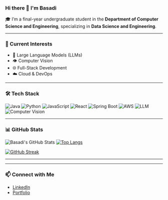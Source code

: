 ### Hi there 👋 I'm Basadi

🎓 I’m a final-year undergraduate student in the **Department of Computer Science and Engineering**, specializing in **Data Science and Engineering**.

---

### 🔭 Current Interests
- 🧠 Large Language Models (LLMs)
- 👁️ Computer Vision
- 🌐 Full-Stack Development
- ☁️ Cloud & DevOps

---

### 🛠️ Tech Stack
![Java](https://img.shields.io/badge/Java-ED8B00?style=flat&logo=java&logoColor=white)
![Python](https://img.shields.io/badge/Python-3776AB?style=flat&logo=python&logoColor=white)
![JavaScript](https://img.shields.io/badge/JavaScript-F7DF1E?style=flat&logo=javascript&logoColor=black)
![React](https://img.shields.io/badge/React-20232A?style=flat&logo=react&logoColor=61DAFB)
![Spring Boot](https://img.shields.io/badge/SpringBoot-6DB33F?style=flat&logo=spring-boot&logoColor=white)
![AWS](https://img.shields.io/badge/AWS-232F3E?style=flat&logo=amazon-aws&logoColor=white)
![LLM](https://img.shields.io/badge/LLMs-NLP-green?style=flat)
![Computer Vision](https://img.shields.io/badge/Computer%20Vision-OpenCV-blue?style=flat)

---

### 📊 GitHub Stats
![Basadi's GitHub Stats](https://github-readme-stats.vercel.app/api?username=basadi&show_icons=true&theme=radical)
[![Top Langs](https://github-readme-stats.vercel.app/api/top-langs/?username=basadi&layout=compact)](https://github.com/basadi)


[![GitHub Streak](https://streak-stats.demolab.com?user=basadi&theme=radical&date_format=M%20j%5B%2C%20Y%5D)](https://git.io/streak-stats)

---


---

### 📫 Connect with Me
- [LinkedIn](https://linkedin.com/in/yourusername)
- [Portfolio](https://basadhi.github.io/portflio/)
